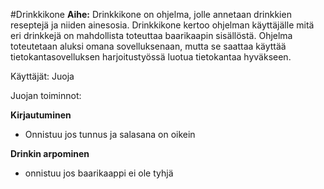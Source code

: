 #Drinkkikone
**Aihe:** Drinkkikone on ohjelma, jolle annetaan drinkkien reseptejä ja niiden ainesosia. Drinkkikone kertoo ohjelman käyttäjälle mitä eri drinkkejä on mahdollista toteuttaa baarikaapin sisällöstä. Ohjelma toteutetaan aluksi omana sovelluksenaan, mutta se saattaa käyttää tietokantasovelluksen harjoitustyössä luotua tietokantaa hyväkseen. 

Käyttäjät: Juoja

Juojan toiminnot:

**Kirjautuminen**

* Onnistuu jos tunnus ja salasana on oikein

**Drinkin arpominen**
* onnistuu jos baarikaappi ei ole tyhjä

